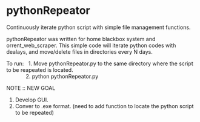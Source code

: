 # pythonRepeator
Continuously iterate python script with simple file management functions.

pythonRepeator was written for home blackbox system and orrent_web_scraper.
This simple code will iterate python codes with dealays, and move/delete files in directories every N days. 

To run: 
&nbsp;&nbsp;1.  Move pythonRepeator.py to the same directory where the script to be reapeated is located.  
&nbsp;&nbsp;&nbsp;&nbsp;&nbsp;&nbsp;&nbsp;&nbsp;&nbsp;&nbsp;&nbsp;&nbsp;&nbsp;2.  python pythonRepeator.py  
    
    
    
     
NOTE :: NEW GOAL
1. Develop GUI.
2. Conver to .exe format. (need to add function to locate the python script to be repeated)
